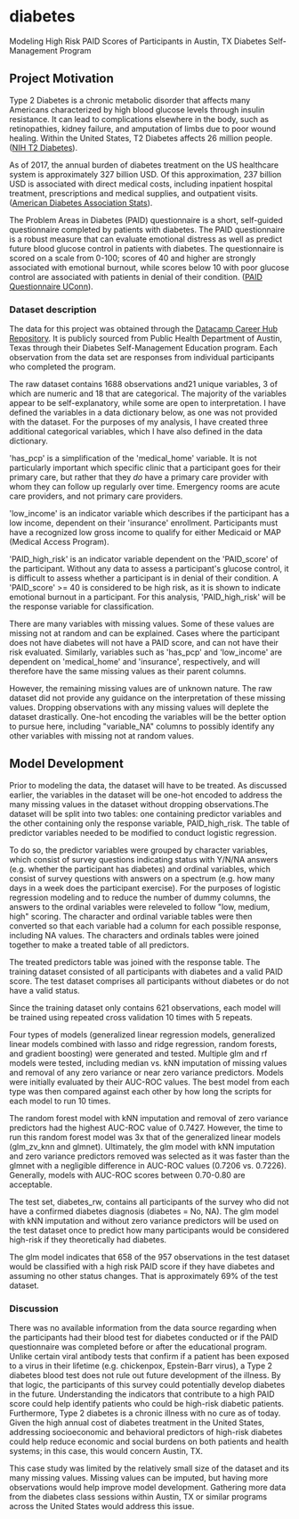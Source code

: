 # diabetes

Modeling High Risk PAID Scores of Participants in Austin, TX Diabetes Self-Management Program

## Project Motivation

Type 2 Diabetes is a chronic metabolic disorder that affects many
Americans characterized by high blood glucose levels through insulin
resistance. It can lead to complications elsewhere in the body, such as
retinopathies, kidney failure, and amputation of limbs due to poor wound
healing. Within the United States, T2 Diabetes affects 26 million
people. ([NIH T2 Diabetes](https://www.nih.gov/research-training/accelerating-medicines-partnership-amp/type-2-diabetes)).

As of 2017, the annual burden of diabetes treatment on the US healthcare
system is approximately 327 billion USD. Of this approximation, 237
billion USD is associated with direct medical costs, including inpatient
hospital treatment, prescriptions and medical supplies, and outpatient
visits. ([American Diabetes Association
Stats](https://www.diabetes.org/resources/statistics/cost-diabetes)).

The Problem Areas in Diabetes (PAID) questionnaire is a short,
self-guided questionnaire completed by patients with diabetes. The PAID
questionnaire is a robust measure that can evaluate emotional distress
as well as predict future blood glucose control in patients with
diabetes. The questionnaire is scored on a scale from 0-100; scores of
40 and higher are strongly associated with emotional burnout, while
scores below 10 with poor glucose control are associated with patients
in denial of their condition. ([PAID Questionnaire UConn](https://www.huskyhealthct.org/providers/provider_postings/diabetes/PAID_problem_areas_in_diabetes_questionnaire.pdf)).

### Dataset description

The data for this project was obtained through the [Datacamp Career Hub
Repository](https://github.com/datacamp/careerhub-data/tree/master/Diabetes%20Self-Management).
It is publicly sourced from Public Health Department of Austin, Texas
through their Diabetes Self-Management Education program. Each
observation from the data set are responses from individual participants
who completed the program.

The raw dataset contains 1688 observations and21 unique variables, 3 of which are numeric and 18 that are categorical. The majority of the variables appear to be self-explanatory, while some are open to interpretation. I have defined
the variables in a data dictionary below, as one was not provided with
the dataset. For the purposes of my analysis, I have created three
additional categorical variables, which I have also defined in the data
dictionary.

'has_pcp' is a simplification of the 'medical_home'
variable. It is not particularly important which specific clinic that a
participant goes for their primary care, but rather that they *do* have
a primary care provider with whom they can follow up regularly over
time. Emergency rooms are acute care providers, and not primary care
providers.

'low_income' is an indicator variable which describes if the participant
has a low income, dependent on their 'insurance' enrollment.
Participants must have a recognized low gross income to qualify for
either Medicaid or MAP (Medical Access Program).

'PAID_high_risk' is an indicator variable dependent on the 'PAID_score'
of the participant. Without any data to assess a participant's glucose
control, it is difficult to assess whether a participant is in denial of
their condition. A 'PAID_score' \>= 40 is considered to be high risk, as
it is shown to indicate emotional burnout in a participant. For this
analysis, 'PAID_high_risk' will be the response variable for
classification.

There are many variables with missing values. Some of these values are missing not at random and can be explained. Cases where the participant does not have diabetes will not have a PAID score, and can not have their risk evaluated. Similarly, variables such as 'has_pcp' and 'low_income' are dependent on
'medical_home' and 'insurance', respectively, and will therefore have
the same missing values as their parent columns.

However, the remaining missing values are of unknown nature. The raw
dataset did not provide any guidance on the interpretation of these
missing values. Dropping observations with any missing values will
deplete the dataset drastically. One-hot encoding the variables will be the better option to pursue here, including "variable_NA" columns to possibly
identify any other variables with missing not at random values.

## Model Development
Prior to modeling the data, the dataset will have to be treated. As discussed earlier, the variables in the dataset will be one-hot encoded to address the many missing values in the dataset without dropping observations.The dataset will be split into two tables: one containing predictor variables and the other containing only the response variable, PAID_high_risk. The table of predictor variables needed to be modified to conduct logistic regression. 

To do so, the predictor variables were grouped by character variables, which consist of survey questions indicating status with Y/N/NA answers (e.g. whether the participant has diabetes) and ordinal variables, which consist of survey questions with answers on a spectrum (e.g. how many days in a week does the participant exercise). For the purposes of logistic regression modeling and to reduce the number of dummy columns, the answers to the ordinal variables were releveled to follow "low, medium, high" scoring. The character and ordinal variable tables were then converted so that each variable had a column for each possible response, including NA values. The characters and ordinals tables were joined together to make a treated table of all predictors.

The treated predictors table was joined with the response table. The training dataset consisted of all participants with diabetes and a valid PAID score. The test dataset comprises all participants without diabetes or do not have a valid status.

Since the training dataset only contains 621 observations, each model will be trained using repeated cross validation 10 times with 5 repeats.

Four types of models (generalized linear regression models, generalized linear models combined with lasso and ridge regression, random forests, and gradient boosting) were generated and tested. Multiple glm and rf models were tested, including median vs. kNN imputation of missing values and removal of any zero variance or near zero variance predictors. Models were initially evaluated by their AUC-ROC values. The best model from each type was then compared against each other by how long the scripts for each model to run 10 times.

The random forest model with kNN imputation and removal of zero variance predictors had the highest AUC-ROC value of 0.7427. However, the time to run this random forest model was 3x that of the generalized linear models (glm_zv_knn and glmnet). Ultimately, the glm model with kNN imputation and zero variance predictors removed was selected as it was faster than the glmnet with a negligible difference in AUC-ROC values (0.7206 vs. 0.7226). Generally, models with AUC-ROC scores between 0.70-0.80 are acceptable.

The test set, diabetes_rw, contains all participants of the survey who did not have a confirmed diabetes diagnosis (diabetes = No, NA). The glm model with kNN imputation and without zero variance predictors will be used on the test dataset once to predict how many participants would be considered high-risk if they theoretically had diabetes.

The glm model indicates that 658 of the 957 observations in the test dataset would be classified with a high risk PAID score if they have diabetes and assuming no other status changes. That is approximately 69% of the test dataset.

### Discussion

There was no available information from the data source regarding when the participants had their blood test for diabetes conducted or if the PAID questionnaire was completed before or after the educational program. Unlike certain viral antibody tests that confirm if a patient has been exposed to a virus in their lifetime (e.g. chickenpox, Epstein-Barr virus), a Type 2 diabetes blood test does not rule out future development of the illness. By that logic, the participants of this survey could potentially develop diabetes in the future. Understanding the indicators that contribute to a high PAID score could help identify patients who could be high-risk diabetic patients. Furthermore, Type 2 diabetes is a chronic illness with no cure as of today. Given the high annual cost of diabetes treatment in the United States, addressing socioeconomic and behavioral predictors of high-risk diabetes could help reduce economic and social burdens on both patients and health systems; in this case, this would concern Austin, TX.

This case study was limited by the relatively small size of the dataset and its many missing values. Missing values can be imputed, but having more observations would help improve model development. Gathering more data from the diabetes class sessions within Austin, TX or similar programs across the United States would address this issue.

